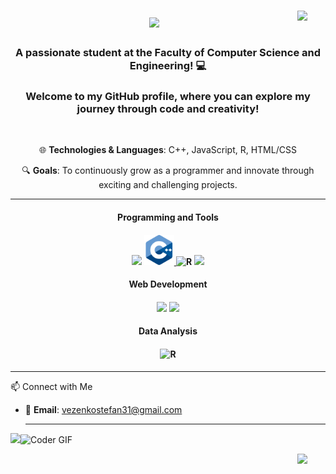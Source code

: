 <h1 align="center">
    <img src="https://readme-typing-svg.herokuapp.com/?font=Righteous&size=35&center=true&vCenter=true&width=500&height=70&duration=5000&lines=print%28%22+Hello+world%22%29+%F0%9F%91%8B%3B+I'm+Stefan+Vezenkoski!" /> <img align="right" src="https://user-images.githubusercontent.com/74038190/212284087-bbe7e430-757e-4901-90bf-4cd2ce3e1852.gif" width="45">
</h1>

<h3 align="center">
  A passionate student at the Faculty of Computer Science and Engineering! 💻
</h3>
<h3 align="center">
 Welcome to my GitHub profile, where you can explore my journey through code and creativity!
</h3>

<br/>
<div align="center">

 🌐 **Technologies & Languages**: C++, JavaScript, R, HTML/CSS
 
 🔍 **Goals**: To continuously grow as a programmer and innovate through exciting and challenging projects.
 </div>


<hr>
<div align="center">
    
 <h4>Programming and Tools<h4>
 <img src="https://skillicons.dev/icons?i=javascript,c" />
<a href="https://www.w3schools.com/cpp/" target="_blank" rel="noreferrer"> <img src="https://raw.githubusercontent.com/devicons/devicon/master/icons/cplusplus/cplusplus-original.svg" alt="cplusplus" width="48" height="48"/> </a> 
      <img src="https://img.shields.io/badge/R-%23276DC3.svg?style=flat&logo=r&logoColor=white" alt="R" width="80"/>

 <img src="https://skillicons.dev/icons?i=html,css,vscode" />

     
  <br>
 <h4>Web Development<h4>
      <img src="https://skillicons.dev/icons?i=javascript" />

  <img src="https://skillicons.dev/icons?i=html,css" />

  <br>
  <h4>Data Analysis<h4>
  <img src="https://img.shields.io/badge/R-%23276DC3.svg?style=flat&logo=r&logoColor=white" alt="R" width="80"/>
</div>

<hr>
 📫 Connect with Me

- 📧 **Email**: [vezenkostefan31@gmail.com](mailto:vezenkostefan31@gmail.com)

  <hr>
<img src="https://readme-typing-svg.herokuapp.com/?font=Righteous&size=13&center=true&vCenter=true&width=500&height=70&duration=10000&lines=Thank+you+for+dropping+by+my+GitHub+profile!+Let's+code+the+future+together!+%F0%9F%9A%80" /><img alt="Coder GIF" height=80 width=130 src="https://raw.githubusercontent.com/TheDudeThatCode/TheDudeThatCode/master/Assets/Developer.gif" />

<img align="right" src="https://user-images.githubusercontent.com/74038190/212284087-bbe7e430-757e-4901-90bf-4cd2ce3e1852.gif" width="45"/>



 
